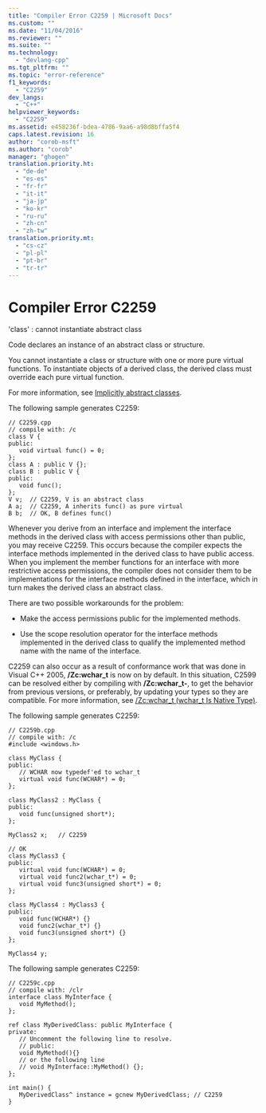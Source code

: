 ```yaml
---
title: "Compiler Error C2259 | Microsoft Docs"
ms.custom: ""
ms.date: "11/04/2016"
ms.reviewer: ""
ms.suite: ""
ms.technology: 
  - "devlang-cpp"
ms.tgt_pltfrm: ""
ms.topic: "error-reference"
f1_keywords: 
  - "C2259"
dev_langs: 
  - "C++"
helpviewer_keywords: 
  - "C2259"
ms.assetid: e458236f-bdea-4786-9aa6-a98d8bffa5f4
caps.latest.revision: 16
author: "corob-msft"
ms.author: "corob"
manager: "ghogen"
translation.priority.ht: 
  - "de-de"
  - "es-es"
  - "fr-fr"
  - "it-it"
  - "ja-jp"
  - "ko-kr"
  - "ru-ru"
  - "zh-cn"
  - "zh-tw"
translation.priority.mt: 
  - "cs-cz"
  - "pl-pl"
  - "pt-br"
  - "tr-tr"
---
```

# Compiler Error C2259
'class' : cannot instantiate abstract class  
  
 Code declares an instance of an abstract class or structure.  
  
 You cannot instantiate a class or structure with one or more pure virtual functions. To instantiate objects of a derived class, the derived class must override each pure virtual function.  
  
 For more information, see [Implicitly abstract classes](../../dotnet/how-to-define-and-consume-classes-and-structs-cpp-cli.md#BKMK_Implicitly_abstract_classes).  
  
 The following sample generates C2259:  
  
```  
// C2259.cpp  
// compile with: /c  
class V {  
public:  
   void virtual func() = 0;  
};  
class A : public V {};  
class B : public V {  
public:  
   void func();  
};  
V v;  // C2259, V is an abstract class  
A a;  // C2259, A inherits func() as pure virtual  
B b;  // OK, B defines func()  
```  
  
 Whenever you derive from an interface and implement the interface methods in the derived class with access permissions other than public, you may receive C2259.  This occurs because the compiler expects the interface methods implemented in the derived class to have public access. When you implement the member functions for an interface with more restrictive access permissions, the compiler does not consider them to be implementations for the interface methods defined in the interface, which in turn makes the derived class an abstract class.  
  
 There are two possible workarounds for the problem:  
  
-   Make the access permissions public for the implemented methods.  
  
-   Use the scope resolution operator for the interface methods implemented in the derived class to qualify the implemented method name with the name of the interface.  
  
 C2259 can also occur as a result of conformance work that was done in Visual C++ 2005, **/Zc:wchar_t** is now on by default. In this situation, C2599 can be resolved either by compiling with **/Zc:wchar_t-**, to get the behavior from previous versions, or preferably, by updating your types so they are compatible. For more information, see [/Zc:wchar_t (wchar_t Is Native Type)](../../build/reference/zc-wchar-t-wchar-t-is-native-type.md).  
  
 The following sample generates C2259:  
  
```  
// C2259b.cpp  
// compile with: /c  
#include <windows.h>   
  
class MyClass {  
public:  
   // WCHAR now typedef'ed to wchar_t  
   virtual void func(WCHAR*) = 0;  
};  
  
class MyClass2 : MyClass {  
public:  
   void func(unsigned short*);  
};  
  
MyClass2 x;   // C2259  
  
// OK  
class MyClass3 {  
public:  
   virtual void func(WCHAR*) = 0;  
   virtual void func2(wchar_t*) = 0;  
   virtual void func3(unsigned short*) = 0;  
};  
  
class MyClass4 : MyClass3 {  
public:  
   void func(WCHAR*) {}  
   void func2(wchar_t*) {}  
   void func3(unsigned short*) {}  
};  
  
MyClass4 y;  
```  
  
 The following sample generates C2259:  
  
```  
// C2259c.cpp  
// compile with: /clr  
interface class MyInterface {  
   void MyMethod();  
};  
  
ref class MyDerivedClass: public MyInterface {  
private:  
   // Uncomment the following line to resolve.  
   // public:  
   void MyMethod(){}  
   // or the following line  
   // void MyInterface::MyMethod() {};  
};  
  
int main() {  
   MyDerivedClass^ instance = gcnew MyDerivedClass; // C2259  
}  
```  
